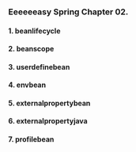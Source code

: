 

### Eeeeeeasy Spring Chapter 02. 
#### 1. beanlifecycle
#### 2. beanscope
#### 3. userdefinebean
#### 4. envbean
#### 5. externalpropertybean
#### 6. externalpropertyjava
#### 7. profilebean 